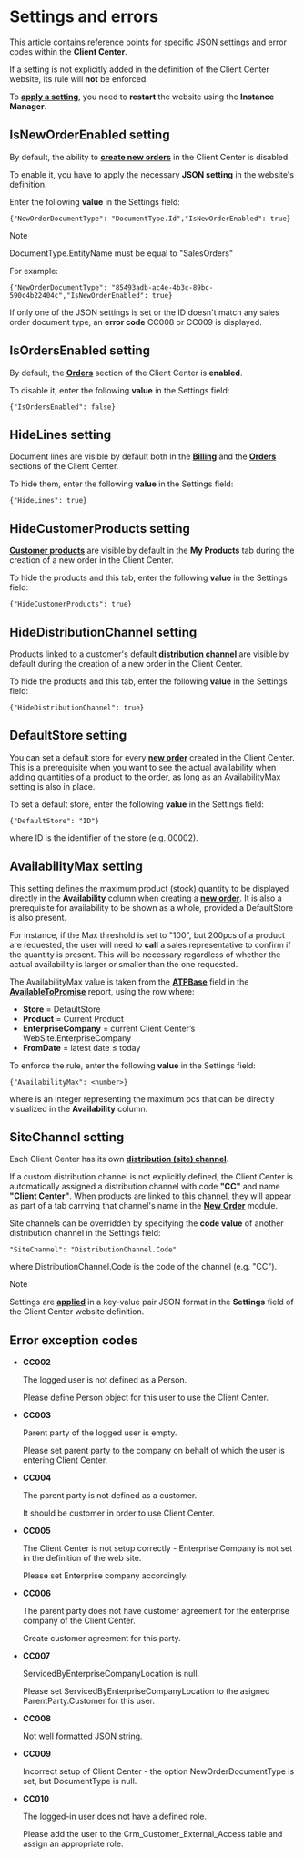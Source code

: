 # Settings and errors 

This article contains reference points for specific JSON settings and error codes within the **Client Center**.

If a setting is not explicitly added in the definition of the Client Center website, its rule will **not** be enforced.

To **[apply a setting](how-to/apply-platform-settings.md)**, you need to **restart** the website using the **Instance Manager**.

## IsNewOrderEnabled setting

By default, the ability to **[create new orders](https://docs.erp.net/tech/modules/crm/clientcenter/orders/new-order.html)** in the Client Center is disabled. 

To enable it, you have to apply the necessary **JSON setting** in the website's definition.

Enter the following **value** in the Settings field:

```
{"NewOrderDocumentType": "DocumentType.Id","IsNewOrderEnabled": true}
```

> [!NOTE]
> DocumentType.EntityName must be equal to "SalesOrders"


For example:

```
{"NewOrderDocumentType": "85493adb-ac4e-4b3c-89bc-590c4b22404c","IsNewOrderEnabled": true}
```

If only one of the JSON settings is set or the ID doesn't match any sales order document type, an **error code** CC008 or CC009 is displayed.

## IsOrdersEnabled setting

By default, the **[Orders](orders/index.md)** section of the Client Center is **enabled**. 

To disable it, enter the following **value** in the Settings field:

```
{"IsOrdersEnabled": false} 
```

## HideLines setting

Document lines are visible by default both in the **[Billing](billing/index.md)** and the **[Orders](orders/index.md)** sections of the Client Center.

To hide them, enter the following **value** in the Settings field:

```
{"HideLines": true}
```

## HideCustomerProducts setting

**[Customer products](https://docs.erp.net/tech/modules/crm/sales/definitions/define-customers.html)** are visible by default in the **My Products** tab during the creation of a new order in the Client Center.

To hide the products and this tab, enter the following **value** in the Settings field:

```
{"HideCustomerProducts": true}
```

## HideDistributionChannel setting

Products linked to a customer's default **[distribution channel](https://docs.erp.net/tech/modules/crm/marketing/distribution-channels/index.html)** are visible by default during the creation of a new order in the Client Center.

To hide the products and this tab, enter the following **value** in the Settings field:

```
{"HideDistributionChannel": true}
```

## DefaultStore setting

You can set a default store for every **[new order](https://docs.erp.net/tech/modules/crm/clientcenter/orders/new-order.html)** created in the Client Center. This is a prerequisite when you want to see the actual availability when adding quantities of a product to the order, as long as an AvailabilityMax setting is also in place.

To set a default store, enter the following **value** in the Settings field:

```
{"DefaultStore": "ID"}
```

where ID is the identifier of the store (e.g. 00002).

## AvailabilityMax setting

This setting defines the maximum  product (stock) quantity to be displayed directly in the **Availability** column when creating a **[new order](https://docs.erp.net/tech/modules/crm/clientcenter/orders/new-order.html)**. It is also a prerequisite for availability to be shown as a whole, provided a DefaultStore is also present.

For instance, if the Max threshold is set to "100", but 200pcs of a product are requested, the user will need to **call** a sales representative to confirm if the quantity is present. This will be necessary regardless of whether the actual availability is larger or smaller than the one requested.

The AvailabilityMax value is taken from the **[ATPBase](https://docs.erp.net/model/entities/Logistics.Inventory.DemandManagement.AvailableToPromise.html#atpbase)** field in the **[AvailableToPromise](https://docs.erp.net/model/entities/Logistics.Inventory.DemandManagement.AvailableToPromise.html)** report, using the row where:

- **Store** = DefaultStore
- **Product** = Current Product
- **EnterpriseCompany** = current Client Center’s WebSite.EnterpriseCompany
- **FromDate** = latest date ≤ today

To enforce the rule, enter the following **value** in the Settings field:

```
{"AvailabilityMax": <number>}
```

where <number> is an integer representing the maximum pcs that can be directly visualized in the **Availability** column.

## SiteChannel setting

Each Client Center has its own **[distribution (site) channel](https://docs.erp.net/tech/modules/crm/marketing/distribution-channels/index.html)**. 

If a custom distribution channel is not explicitly defined, the Client Center is automatically assigned a distribution channel with code **"CC"** and name **"Client Center"**. When products are linked to this channel, they will appear as part of a tab carrying that channel's name in the **[New Order](orders/new-order.md)** module.  

Site channels can be overridden by specifying the **code value** of another distribution channel in the Settings field:

```
"SiteChannel": "DistributionChannel.Code"
```

where DistributionChannel.Code is the code of the channel (e.g. "CC").

> [!NOTE]
> 
> Settings are **[applied](how-to/apply-platform-settings.md)** in a key-value pair JSON format in the **Settings** field of the Client Center website definition. 

## Error exception codes

* **CC002**

  The logged user is not defined as a Person.
  
  Please define Person object for this user to use the Client Center.
  
* **CC003**

  Parent party of the logged user is empty.
  
  Please set parent party to the company on behalf of which the user is entering Client Center.
  
* **CC004**

  The parent party is not defined as a customer.
  
  It should be customer in order to use Client Center.
  
* **CC005**

  The Client Center is not setup correctly - Enterprise Company is not set in the definition of the web site.
  
  Please set Enterprise company accordingly.
  
* **CC006**

  The parent party does not have customer agreement for the enterprise company of the Client Center.
  
  Create customer agreement for this party.
  
* **CC007**
  
  ServicedByEnterpriseCompanyLocation is null.
  
  Please set ServicedByEnterpriseCompanyLocation to the asigned ParentParty.Customer for this user.
  
  
* **CC008**

  Not well formatted JSON string.
  
* **CC009**

  Incorrect setup of Client Center - the option NewOrderDocumentType is set, but DocumentType is null.

* **CC010**

  The logged-in user does not have a defined role.
  
  Please add the user to the Crm_Customer_External_Access table and assign an appropriate role.

